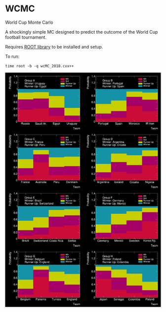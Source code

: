 # WCMC
World Cup Monte Carlo

A shockingly simple MC designed to predict the outcome of the World Cup football tournament.

Requires [ROOT library](https://root.cern.ch/) to be installed and setup.

To run:
```
time root -b -q wcMC_2018.cxx++
```

![WCMC](https://github.com/timboe/WCMC/blob/master/img/WCMC_GroupResults_1.png?raw=true)
